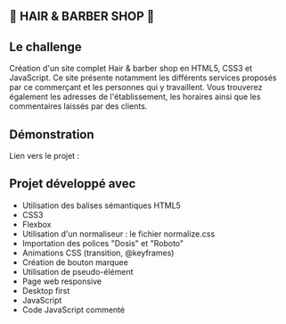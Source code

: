 ## 💇 HAIR & BARBER SHOP 💈

## Le challenge

Création d'un site complet Hair & barber shop en HTML5, CSS3 et JavaScript. Ce site présente notamment les différents services proposés par ce commerçant et les personnes qui y travaillent. Vous trouverez également les adresses de l'établissement, les horaires ainsi que les commentaires laissés par des clients.

## Démonstration

Lien vers le projet :

## Projet développé avec

- Utilisation des balises sémantiques HTML5
- CSS3
- Flexbox
- Utilisation d'un normaliseur : le fichier normalize.css
- Importation des polices "Dosis" et "Roboto"
- Animations CSS (transition, @keyframes)
- Création de bouton marquee
- Utilisation de pseudo-élément
- Page web responsive
- Desktop first
- JavaScript
- Code JavaScript commenté
